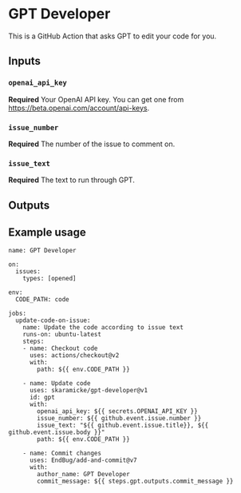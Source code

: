 # GPT Developer

This is a GitHub Action that asks GPT to edit your code for you.

## Inputs

### `openai_api_key`

**Required** Your OpenAI API key. You can get one from https://beta.openai.com/account/api-keys.

### `issue_number`

**Required** The number of the issue to comment on.

### `issue_text`

**Required** The text to run through GPT.

## Outputs

## Example usage

```
name: GPT Developer

on:
  issues:
    types: [opened]

env:
  CODE_PATH: code

jobs:
  update-code-on-issue:
    name: Update the code according to issue text
    runs-on: ubuntu-latest
    steps:
    - name: Checkout code
      uses: actions/checkout@v2
      with:
        path: ${{ env.CODE_PATH }}

    - name: Update code
      uses: skaramicke/gpt-developer@v1
      id: gpt
      with:
        openai_api_key: ${{ secrets.OPENAI_API_KEY }}
        issue_number: ${{ github.event.issue.number }}
        issue_text: "${{ github.event.issue.title}}, ${{ github.event.issue.body }}"
        path: ${{ env.CODE_PATH }}

    - name: Commit changes
      uses: EndBug/add-and-commit@v7
      with:
        author_name: GPT Developer
        commit_message: ${{ steps.gpt.outputs.commit_message }}
```
